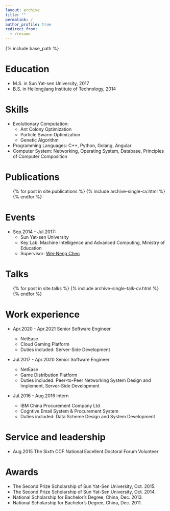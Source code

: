 ```yaml
---
layout: archive
title: ""
permalink: /
author_profile: true
redirect_from:
  - /resume
---
```


{% include base_path %}

Education
======
* M.S. in Sun Yat-sen University, 2017
* B.S. in Heilongjiang Institute of Technology, 2014

Skills
======
* Evolutionary Computation:
  * Ant Colony Optimization
  * Particle Swarm Optimization
  * Genetic Algorithm
* Programming Languages: C++, Python, Golang, Angular
* Computer System: Networking, Operating System, Database, Principles of Computer Composition

Publications
======
  <ul>{% for post in site.publications %}
    {% include archive-single-cv.html %}
  {% endfor %}</ul>

Events
======
* Sep.2014 - Jul.2017:
  * Sun Yat-sen University 
  * Key Lab. Machine Intelligence and Advanced Computing, Ministry of Education
  * Supervisor: <a href="https://scholar.google.com/citations?user=JLICc2sAAAAJ&hl=en&oi=ao"> Wei-Neng Chen </a>

Talks
======
  <ul>{% for post in site.talks %}
    {% include archive-single-talk-cv.html %}
  {% endfor %}</ul>

Work experience
======
* Apr.2020 - Apr.2021 Senior Software Engineer 
  * NetEase
  * Cloud Gaming Platform
  * Duties included: Server-Side Development

* Jul.2017 - Apr.2020 Senior Software Engineer
  * NetEase
  * Game Distribution Platform
  * Duties included: Peer-to-Peer Networking System Design and Implement, Server-Side Development

* Jul.2016 - Aug.2016 Intern
  * IBM China Procurement Company Ltd
  * Cogntive Email System & Procurement System
  * Duties included: Data Scheme Design and System Development


Service and leadership
======
* Aug.2015 The Sixth CCF National Excellent Doctoral Forum Volunteer

Awards
======
* The Second Prize Scholarship of Sun Yat-Sen University, Oct. 2015.
*	The Second Prize Scholarship of Sun Yat-Sen University, Oct. 2014.
* National Scholarship for Bachelor’s Degree, China, Dec. 2013.
* National Scholarship for Bachelor’s Degree, China, Dec. 2011.

